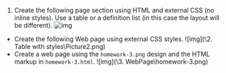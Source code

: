 1. Create the following page section using HTML and external CSS (no inline styles). Use a table or a definition list (in this case the layout will be different).
 ![img](\1.%First%Task\Picture1.png)
 * Create the following Web page using external CSS styles. 
 ![img](\2. Table with styles\Picture2.png)
 * Create a web page using the `homework-3.png` design and the HTML markup in `homework-3.html`.
 ![img](\3. WebPage\homework-3.png)